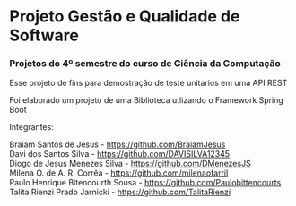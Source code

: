 # Projeto Gestão e Qualidade de Software

### Projetos do 4º semestre do curso de Ciência da Computação


Esse projeto de fins para demostração de teste unitarios em uma API REST

Foi elaborado um projeto de uma Biblioteca utlizando o Framework Spring Boot

Integrantes:

Braiam Santos de Jesus - https://github.com/BraiamJesus  
Davi dos Santos Silva - https://github.com/DAVISILVA12345  
Diogo de Jesus Menezes Silva - https://github.com/DMenezesJS  
Milena O. de A. R. Corrêa - https://github.com/milenaofarril  
Paulo Henrique Bitencourth Sousa - https://github.com/Paulobittencourts  
Talita Rienzi Prado Jarnicki - https://github.com/TalitaRienzi
